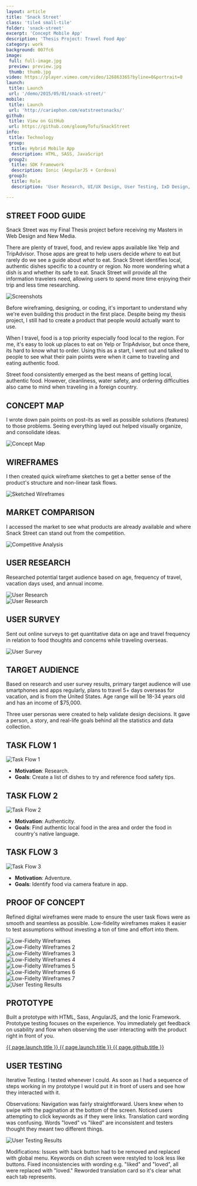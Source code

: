 ```yaml
---
layout: article
title: 'Snack Street'
class: 'tile4 small-tile'
folder: 'snack-street'
excerpt: 'Concept Mobile App'
description: 'Thesis Project: Travel Food App'
category: work
background: 007fc6
image:
 full: full-image.jpg
 preview: preview.jpg
 thumb: thumb.jpg
video: https://player.vimeo.com/video/126863365?byline=0&portrait=0
launch: 
 title: Launch
 url: '/demo/2015/05/01/snack-street/'
mobile: 
 title: Launch
 url: 'http://cariephon.com/eatstreetsnacks/'
github: 
 title: View on GitHub
 url: https://github.com/gloomyTofu/SnackStreet
info:
 title: Technology
 group: 
  title: Hybrid Mobile App
  description: HTML, SASS, JavaScript
 group2: 
  title: SDK Framework
  description: Ionic (AngularJS + Cordova)
 group3: 
  title: Role
  description: 'User Research, UI/UX Design, User Testing, IxD Design, Front-End Development'

---
```


## STREET FOOD GUIDE

Snack Street was my Final Thesis project before receiving my Masters in Web Design and New Media.

There are plenty of travel, food, and review apps available like Yelp and TripAdvisor. Those apps are great to help users decide *where* to eat but rarely do we see a guide about *what* to eat. Snack Street identifies local, authentic dishes specific to a country or region. No more wondering what a dish is and whether its safe to eat. Snack Street will provide all the information travelers need, allowing users to spend more time enjoying their trip and less time researching.

<div class="screenshot-container">
	<img srcset="/assets/images/work/{{page.folder}}/preview@2x.jpg 1089w, /assets/images/work/{{page.folder}}/preview.jpg 768w" src="/assets/images/work/{{page.folder}}/preview.jpg" alt="Screenshots" />
</div>


Before wireframing, designing, or coding, it's important to understand why we're even building this product in the first place. Despite being my thesis project, I still had to create a product that people would actually want to use. 

When I travel, food is a top priority especially food local to the region. For me, it's easy to look up places to eat on Yelp or TripAdvisor, but once there, its hard to know what to order. Using this as a start, I went out and talked to people to see what their pain points were when it came to traveling and eating authentic food.

Street food consistently emerged as the best means of getting local, authentic food. However, cleanliness, water safety, and ordering difficulties also came to mind when traveling in a foreign country.

## CONCEPT MAP

I wrote down pain points on post-its as well as possible solutions (features) to those problems. Seeing everything layed out helped visually organize, and consolidate ideas. 

<div class="screenshot-container no-border">
	<img srcset="/assets/images/work/{{page.folder}}/process-8@2x.jpg 1089w, /assets/images/work/{{page.folder}}/process-8.jpg 768w" src="/assets/images/work/{{page.folder}}/process-8.jpg" alt="Concept Map" />
</div>


## WIREFRAMES

I then created quick wireframe sketches to get a better sense of the product's structure and non-linear task flows. 

<div class="screenshot-container no-border">
	<img srcset="/assets/images/work/{{page.folder}}/process-9@2x.jpg 1089w, /assets/images/work/{{page.folder}}/process-9.jpg 768w" src="/assets/images/work/{{page.folder}}/process-9.jpg" alt="Sketched Wireframes" />
</div>


## MARKET COMPARISON

I accessed the market to see what products are already available and where Snack Street can stand out from the competition. 

<div class="screenshot-container">
	<img srcset="/assets/images/work/{{page.folder}}/process-1@2x.jpg 1089w, /assets/images/work/{{page.folder}}/process-1.jpg 768w" src="/assets/images/work/{{page.folder}}/process-1.jpg" alt="Competitive Analysis" />
</div>


## USER RESEARCH

Researched potential target audience based on age, frequency of travel, vacation days used, and annual income. 

<div class="screenshot-container">
	<img srcset="/assets/images/work/{{page.folder}}/process-2@2x.jpg 1089w, /assets/images/work/{{page.folder}}/process-2.jpg 768w" src="/assets/images/work/{{page.folder}}/process-2.jpg" alt="User Research" />
</div>

<div class="screenshot-container">
	<img srcset="/assets/images/work/{{page.folder}}/process-3@2x.jpg 1089w, /assets/images/work/{{page.folder}}/process-3.jpg 768w" src="/assets/images/work/{{page.folder}}/process-3.jpg" alt="User Research" />
</div>


## USER SURVEY

Sent out online surveys to get quantitative data on age and travel frequency in relation to food thoughts and concerns while traveling overseas. 

<div class="screenshot-container no-border">
	<img srcset="/assets/images/work/{{page.folder}}/process-4@2x.png 1089w, /assets/images/work/{{page.folder}}/process-4.png 768w" src="/assets/images/work/{{page.folder}}/process-4.png" alt="User Survey" />
</div>

## TARGET AUDIENCE

Based on research and user survey results, primary target audience will use smartphones and apps regularly, plans to travel 5+ days overseas for vacation, and is from the United States. Age range will be 18-34 years old and has an income of $75,000.


Three user personas were created to help validate design decisions. It gave a person, a story, and real-life goals behind all the statistics and data collection.


## TASK FLOW 1

<div class="screenshot-container no-border">
	<img srcset="/assets/images/work/{{page.folder}}/process-5@2x.jpg 1089w, /assets/images/work/{{page.folder}}/process-5.jpg 768w" src="/assets/images/work/{{page.folder}}/process-5.jpg" alt="Task Flow 1" />
</div>

- <strong>Motivation</strong>: Research.
- <strong>Goals</strong>: Create a list of dishes to try and reference food safety tips.


## TASK FLOW 2

<div class="screenshot-container no-border">
	<img srcset="/assets/images/work/{{page.folder}}/process-6@2x.jpg 1089w, /assets/images/work/{{page.folder}}/process-6.jpg 768w" src="/assets/images/work/{{page.folder}}/process-6.jpg" alt="Task Flow 2" />
</div>

- <strong>Motivation</strong>: Authenticity.
- <strong>Goals</strong>: Find authentic local food in the area and order the food in country's native language.


## TASK FLOW 3

<div class="screenshot-container no-border">
	<img srcset="/assets/images/work/{{page.folder}}/process-7@2x.jpg 1089w, /assets/images/work/{{page.folder}}/process-7.jpg 768w" src="/assets/images/work/{{page.folder}}/process-7.jpg" alt="Task Flow 3" />
</div>

- <strong>Motivation</strong>: Adventure.
- <strong>Goals</strong>: Identify food via camera feature in app.


## PROOF OF CONCEPT

Refined digital wireframes were made to ensure the user task flows were as smooth and seamless as possible. Low-fidelity wireframes makes it easier to test assumptions without investing a ton of time and effort into them.

<div class="screenshot-container no-border">
	<img srcset="/assets/images/work/{{page.folder}}/process-10@2x.jpg 1089w, /assets/images/work/{{page.folder}}/process-10.jpg 768w" src="/assets/images/work/{{page.folder}}/process-10.jpg" alt="Low-Fidelty Wireframes" />
</div>

<div class="screenshot-container no-border">
	<img srcset="/assets/images/work/{{page.folder}}/process-11@2x.jpg 1089w, /assets/images/work/{{page.folder}}/process-11.jpg 768w" src="/assets/images/work/{{page.folder}}/process-11.jpg" alt="Low-Fidelty Wireframes 2" />
</div>

<div class="screenshot-container no-border">
	<img srcset="/assets/images/work/{{page.folder}}/process-12@2x.jpg 1089w, /assets/images/work/{{page.folder}}/process-12.jpg 768w" src="/assets/images/work/{{page.folder}}/process-12.jpg" alt="Low-Fidelty Wireframes 3" />
</div>

<div class="screenshot-container no-border">
	<img srcset="/assets/images/work/{{page.folder}}/process-13@2x.jpg 1089w, /assets/images/work/{{page.folder}}/process-13.jpg 768w" src="/assets/images/work/{{page.folder}}/process-13.jpg" alt="Low-Fidelty Wireframes 4" />
</div>

<div class="screenshot-container no-border">
	<img srcset="/assets/images/work/{{page.folder}}/process-14@2x.jpg 1089w, /assets/images/work/{{page.folder}}/process-14.jpg 768w" src="/assets/images/work/{{page.folder}}/process-14.jpg" alt="Low-Fidelty Wireframes 5" />
</div>

<div class="screenshot-container no-border">
	<img srcset="/assets/images/work/{{page.folder}}/process-15@2x.jpg 1089w, /assets/images/work/{{page.folder}}/process-15.jpg 768w" src="/assets/images/work/{{page.folder}}/process-15.jpg" alt="Low-Fidelty Wireframes 6" />
</div>

<div class="screenshot-container no-border">
	<img srcset="/assets/images/work/{{page.folder}}/process-16@2x.jpg 1089w, /assets/images/work/{{page.folder}}/process-16.jpg 768w" src="/assets/images/work/{{page.folder}}/process-16.jpg" alt="Low-Fidelty Wireframes 7" />
</div>

<div class="screenshot-container no-border">
	<img srcset="/assets/images/work/{{page.folder}}/process-17@2x.jpg 1089w, /assets/images/work/{{page.folder}}/process-17.jpg 768w" src="/assets/images/work/{{page.folder}}/process-17.jpg" alt="User Testing Results" />
</div>

## PROTOTYPE

Built a prototype with HTML, Sass, AngularJS, and the Ionic Framework. Prototype testing focuses on the experience. You immediately get feedback on usability and flow when observing the user interacting with the product right in front of you. 

<div class="button-group left">
	<a href="{{ page.launch.url }}" class="button primary-button desktop" target="_blank">
		{{ page.launch.title }}
	</a>
	<a href="{{ page.mobile.url }}" class="button primary-button mobile" target="_blank">
		{{ page.launch.title }}
	</a>
	<a href="{{ page.github.url }}" class="button" target="_blank">
		{{ page.github.title }}
	</a>
</div>


## USER TESTING

Iterative Testing. I tested whenever I could. As soon as I had a sequence of steps working in my prototype I would put it in front of users and see how they interacted with it. 

Observations: Navigation was fairly straightforward. Users knew when to swipe with the pagination at the bottom of the screen. Noticed users attempting to click keywords as if they were links. Translation card wording was confusing. Words "loved" vs "liked" are inconsistent and testers thought they meant two different things. 

<div class="screenshot-container no-border">
	<img srcset="/assets/images/work/{{page.folder}}/process-18@2x.jpg 1089w, /assets/images/work/{{page.folder}}/process-18.jpg 768w" src="/assets/images/work/{{page.folder}}/process-18.jpg" alt="User Testing Results" />
</div>

Modifications: Issues with back button had to be removed and replaced with global menu. Keywords on dish screen were restyled to look less like buttons. Fixed inconsistencies with wording e.g. "liked" and "loved", all were replaced with "loved." Reworded translation card so it's clear what each tab represents.

